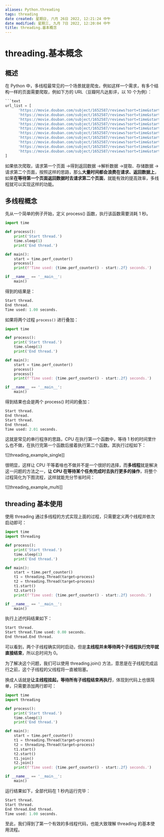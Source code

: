 ```yaml
---
aliases: Python.threading
tags: threading
date created: 星期日, 六月 26日 2022, 12:21:24 中午
date modified: 星期三, 九月 7日 2022, 12:20:04 中午
title: threading.基本概念
---
```


# threading.基本概念

## 概述

在 Python 中，多线程最常见的一个场景就是爬虫，例如这样一个需求，有多个结构一样的页面需要爬取，例如下方的 URL（豆瓣阿凡达影评，以 10 个为例）：

```Python
```text
url_list = [
      'https://movie.douban.com/subject/1652587/reviews?sort=time&start=0',
      'https://movie.douban.com/subject/1652587/reviews?sort=time&start=20',
      'https://movie.douban.com/subject/1652587/reviews?sort=time&start=40',
      'https://movie.douban.com/subject/1652587/reviews?sort=time&start=60',
      'https://movie.douban.com/subject/1652587/reviews?sort=time&start=80',
      'https://movie.douban.com/subject/1652587/reviews?sort=time&start=100',
      'https://movie.douban.com/subject/1652587/reviews?sort=time&start=120',
      'https://movie.douban.com/subject/1652587/reviews?sort=time&start=140',
      'https://movie.douban.com/subject/1652587/reviews?sort=time&start=160',
      'https://movie.douban.com/subject/1652587/reviews?sort=time&start=180'
]
```

如果依次爬取，请求第一个页面 ->得到返回数据 ->解析数据 ->提取、存储数据 ->请求第二个页面，按照这样的思路，那么**大量时间都会浪费在请求、返回数据上**，如果**在等待第一个页面返回数据时去请求第二个页面**，就能有效的提高效率，多线程就可以实现这样的功能。

## 多线程概念

先从一个简单的例子开始，定义 process() 函数，执行该函数需要消耗 1 秒。

```Python
import time

def process():
	print('Start thread.')
	time.sleep(1)
	print('End thread.')

def main():
	start = time.perf_counter()
	process()
	print(f'Time used: {time.perf_counter() - start:.2f} seconds.')

if __name__ == '__main__':
	main()
```

得到的结果是：

```Python
Start thread.
End thread.
Time used: 1.00 seconds.
```

如果将两个过程 `process()` 进行叠加：

```Python
import time

def process():
	print('Start thread.')
	time.sleep(1)
	print('End thread.')

def main():
	start = time.perf_counter()
	process()
	process()
	print(f'Time used: {time.perf_counter() - start:.2f} seconds.')

if __name__ == '__main__':
	main()
```

得到结果也会是两个 process() 时间的叠加：

```Python
Start thread.
End thread.
Start thread.
End thread.
Time used: 2.01 seconds.
```

这就是常见的串行程序的思路，CPU 在执行第一个函数中，等待 1 秒的时间里什么也不做，在执行完第一个函数后接着执行第二个函数。其执行过程如下：

![[threading_example_single]]

很明显，这样让 CPU 干等着啥也不做并不是一个很好的选择，而**多线程**就是解决这一问题的方法之一，**让 CPU 在等待某个任务完成时去执行更多的操作**，将整个过程简化为下图流程，这样就能充分节省时间：

![[threading_example_multi]]

## threading 基本使用

使用 threading 通过多线程的方式实现上面的过程，只需要定义两个线程并依次启动即可：

```Python
import time
import threading

def process():
	print('Start thread.')
	time.sleep(1)
	print('End thread.')

def main():
	start = time.perf_counter()
	t1 = threading.Thread(target=process)
	t2 = threading.Thread(target=process)
	t1.start()
	t2.start()
	print(f'Time used: {time.perf_counter() - start:.2f} seconds.')

if __name__ == '__main__':
	main()
```

执行上述代码结果如下：

```Python
Start thread.
Start thread.Time used: 0.00 seconds.
End thread.End thread.
```

可以看到，两个子线程确实同时启动，但是**主线程并未等待两个子线程执行完毕就直接结束**，所以总时间为 0。

为了解决这个问题，我们可以使用 threading.join() 方法，意思是在子线程完成运行之前，这个子线程的父线程将一直被阻塞。

换成人话就是**让主线程挂起，等待所有子线程结束再执行**，体现到代码上也很简单，只需要添加两行即可：

```Python
import time
import threading

def process():
	print('Start thread.')
	time.sleep(1)
	print('End thread.')

def main():
	start = time.perf_counter()
	t1 = threading.Thread(target=process)
	t2 = threading.Thread(target=process)
	t1.start()
	t2.start()
	t1.join()
	t2.join()
	print(f'Time used: {time.perf_counter() - start:.2f} seconds.')

if __name__ == '__main__':
	main()
```

运行结果如下，全部代码在 1 秒内运行完毕：

```Python
Start thread.
Start thread.
End thread.End thread.
Time used: 1.00 seconds.
```

至此，我们得到了第一个有效的多线程代码，也能大致理解 threading 的基本使用流程。
